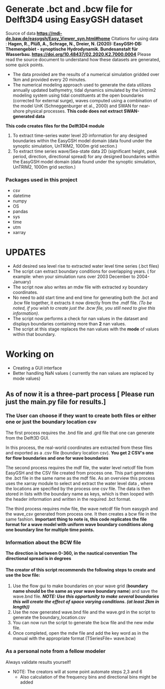 # Generate .bct and .bcw file for Delft3D4 using EasyGSH dataset
Source of data  **https://mdi-de.baw.de/easygsh/Easy_Viewer_syn.html#home**
Citations for using data : **Hagen, R., Plüß, A., Schrage, N., Dreier, N. (2020): EasyGSH-DB: Themengebiet - synoptische Hydrodynamik. Bundesanstalt für Wasserbau. https://doi.org/10.48437/02.2020.K2.7000.0004**
Please read the source document to understand how these datasets are generated, some quick points.
* The data provided are the results of a numerical simulation gridded over 1km and provided every 20 minutes. 
* The numerical modeling approach used to generate the data utilizes annually updated bathymetry, tidal dynamics simulated by the Untrim2 modeling system using tidal constituents at the open boundaries (corrected for external surge), waves computed using a combination of the model UnK (Schneggenburger et al., 2000) and SWAN for near-shore physical processes. **This code does not extract SWAN-generated data**

**This code creates files for the Delft3D4 module**
1) To extract time-series water level 2D information for any designed boundaries within the EasyGSH model domain  (data found under the synoptic simulation, UnTRIM2, 1000m grid section.)
2) To extract time series wave/Sea-state data 2D (significant height, peak period, direction, directional spread) for any designed boundaries within the EasyGSH model domain (data found under the synoptic simulation, UnTRIM2, 1000m grid section.)

### Packages used in this project

* csv 
* datetime
* numpy 
* OS 
* pandas 
* sys 
* time 
* utm 
* xarray 

# UPDATES
* Add desired sea level rise to extracted water level time series (.bct files)
* The script can extract boundary conditions for overlapping years. ( for example: when your simulation runs over 2003 December to 2004- January)
* The script now also writes an mdw file with extracted xy boundary coordinates.
* No need to add start time and end time for generating both the .bct and .bcw file together, it extracts it now directly from the .mdf file. *(To be noted, if you wish to create just the .bcw file, you still need to give this information)*.
* The script now performs a check for nan values in the dataset and displays boundaries containing more than **2** nan values.
* The script at this stage replaces the nan values with the **mode** of values within that boundary.

# Working on

* Creating a GUI interface
* Better handling NaN values ( currently the nan values are replaced by mode values)

## As of now it is a three-part process [ Please run just the main.py file for results.]

### The User can choose if they want to create both files or either one or just the boundary location csv

The first process requires the .bnd file and .grd file that one can generate from the Delft3D GUI.

In this process, the real-world coordinates are extracted from these files and exported as a .csv file (boundary location csv). **You get 2 CSV's one for flow boundaries and one for wave boundaries**

The second process requires the mdf file, the water level netcdf file from EasyGSH and the CSV file created from process one.
This part generates the .bct file in the same name as the mdf file. As an overview this process uses the xarray module to select and extract the water level data , where the locations are specified by the process one csv file. The data is then stored in lists with the boundary name as keys, which is then looped with the header information and written in the required .bct format. 

The third process requires mdw file, the wave netcdf file from easygsh and the wave_csv generated from process one. It then creates a bcw file in the same fashion.
**Important thing to note is, this code replicates the file format for a wave model with uniform wave boundary conditions along one boundary line for multiple time points.**

### Information about the BCW file

**The direction is between 0-360, in the nautical convention**
**The directional spread is in degrees**

#### The creator of this script recommends the following steps to create and use the bcw file:

1) Use the flow gui to make boundaries on your wave grid (**boundary name should be the same as your wave boundary name**) and save the wave.bnd file. ***NOTE: Use this opportunity to make several boundaries this will create the effect of space varying conditions. (at least 2km in length))***
2) Use the now generated wave.bnd file and the wave.grd in the script to generate the boundary_location.csv
3) You can now run the script to generate the bcw file and the new mdw file.
4) Once completed, open the mdw file and add the key word as in the manual with the appropriate format (TSeriesFile= wave.bcw)

### As a personal note from a fellow modeler ###
Always validate results yourself!

* NOTE: The creators will at some point automate steps 2,3 and 6 
    * Also calculation of the frequency bins and directional bins might be added


